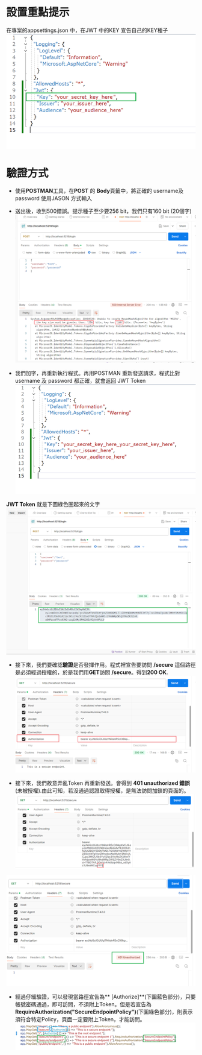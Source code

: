 # 設置重點提示
在專案的appsettings.json 中，在JWT 中的KEY 宣告自己的KEY種子
![1](images/1_appsettings_1.png?width=907&height=550)

# 驗證方式
-  使用**POSTMAN**工具，在**POST** 的 **Body**頁籤中，將正確的 username及password 使用JASON 方式輸入 
-  送出後，收到500錯誤。提示種子至少要256 bit，我們只有160 bit (20個字)
![2](images/2_send_post.png)


- 我們加字，再重新執行程式。再用POSTMAN 重新發送請求，程式比對username 及  password 都正確，就會返回 JWT Token
![3](images/1_appsettings_2.png)

**JWT Token** 就是下圖綠色圈起來的文字
![4](images/3_response_token.png)

- 接下來，我們要確認**驗證**是否發揮作用。程式裡宣告要訪問 **/secure** 這個路徑是必須經過授權的，於是我們用**GET**訪問 **/secure**。得到**200 OK**.   
![5](images/4_get_test_and_ok.png)

- 接下來，我們故意弄亂Token 再重新發送。會得到 **401 unauthorized 錯誤**(未被授權).由此可知，若沒通過認證取得授權，是無法訪問加鎖的頁面的。
![6](images/5_use_wrong_token.png)

![7](images/6_get_401_error.png)

- 經過仔細驗證，可以發現當路徑宣告為** [Authorize]**(下圖藍色部分)，只要帳號密碼通過，即可訪問，不須附上Token。但是若宣告為 **RequireAuthorization("SecureEndpointPolicy")**(下圖綠色部分)，則表示須符合特定Policy，頁面一定要附上Token，才能訪問。
![8](images/8_diff_of_auth.png)
